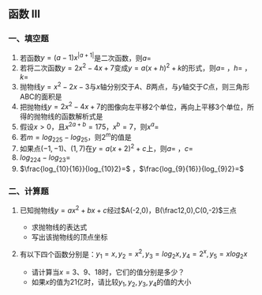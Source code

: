 ## 函数 Ⅲ

### 一、填空题

1. 若函数$y=(a-1)x^{|a+1|}$是二次函数，则$a=$
2. 若将二次函数$y=2x^2-4x+7$变成$y=a(x+h)^2+k$的形式，则$a=$       ，$h=$         ，$k=$
3. 抛物线$y=x^2-2x-3$与$x$轴分别交于$A、B$两点，与$y$轴交于$C$点，则三角形ABC的面积是
4. 把抛物线$y=2x^2-4x+7$的图像向左平移$2$个单位，再向上平移$3$个单位，所得的抛物线的函数解析式是
5. 假设$x\gt0$，且$x^{2a+b}=175，x^b=7$，则$x^a=$
6. 若$m=log_225-log_25$，则$2^m$的值是
7. 如果点$(-1,-1)、(1,7)$在$y=a(x+2)^2+c$上，则$a=$         ，$c=$
8. $log_224-log_23=$
9. $\frac{log_{10}{16}}{log_{10}2}=$                     ，$\frac{log_{9}{16}}{log_{9}2}=$



### 二、计算题

1. 已知抛物线$y=ax^2+bx+c$经过$A(-2,0)，B(\frac12,0),C(0,-2)$三点
   * 求抛物线的表达式
   * 写出该抛物线的顶点坐标











2. 有以下四个函数分别是：$y_1=x,y_2=x^2,y_3=log_2x,y_4=2^x,y_5=xlog_2x$
   * 请计算当$x=3、9、18$时，它们的值分别是多少？
   * 如果$x$的值为$21$亿时，请比较$y_1,y_2,y_3,y_4$的值的大小



